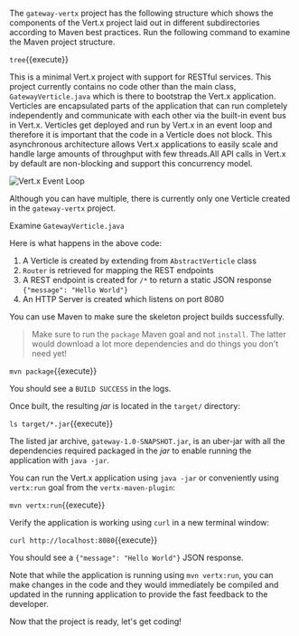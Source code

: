 The `gateway-vertx` project has the following structure which shows the components of 
the Vert.x project laid out in different subdirectories according to Maven best 
practices. Run the following command to examine the Maven project structure.

`tree`{{execute}}

This is a minimal Vert.x project with support for RESTful services. This project currently contains no code
other than the main class, `GatewayVerticle.java` which is there to bootstrap the Vert.x application. Verticles
are encapsulated parts of the application that can run completely independently and communicate with each other
via the built-in event bus in Vert.x. Verticles get deployed and run by Vert.x in an event loop and therefore it 
is important that the code in a Verticle does not block. This asynchronous architecture allows Vert.x applications 
to easily scale and handle large amounts of throughput with few threads.All API calls in Vert.x by default are non-blocking and support this concurrency model.

![Vert.x Event Loop](https://raw.githubusercontent.com/openshift-roadshow/cloud-native-katacoda/master/assets/vertx-event-loop.jpg)

Although you can have multiple, there is currently only one Verticle created in the `gateway-vertx` project. 

Examine `GatewayVerticle.java`

Here is what happens in the above code:

1. A Verticle is created by extending from `AbstractVerticle` class
2. `Router` is retrieved for mapping the REST endpoints
3. A REST endpoint is created for `/*` to return a static JSON response `{"message": "Hello World"}`
3. An HTTP Server is created which listens on port 8080

You can use Maven to make sure the skeleton project builds successfully. 

> Make sure to run the `package` Maven goal and not `install`. The latter would 
> download a lot more dependencies and do things you don't need yet!

`mvn package`{{execute}}

You should see a `BUILD SUCCESS` in the logs.

Once built, the resulting *jar* is located in the `target/` directory:

`ls target/*.jar`{{execute}}

The listed jar archive, `gateway-1.0-SNAPSHOT.jar`, is an uber-jar with all the dependencies required packaged in the *jar* to enable running the 
application with `java -jar`.

You can run the Vert.x application using `java -jar` or conveniently using `vertx:run` goal from 
the `vertx-maven-plugin`:

`mvn vertx:run`{{execute}}

Verify the application is working using `curl` in a new terminal window:

`curl http://localhost:8080`{{execute}}

You should see a `{"message": "Hello World"}` JSON response.

Note that while the application is running using `mvn vertx:run`, you can make changes in the code
and they would immediately be compiled and updated in the running application to provide the fast
feedback to the developer.

Now that the project is ready, let's get coding!
